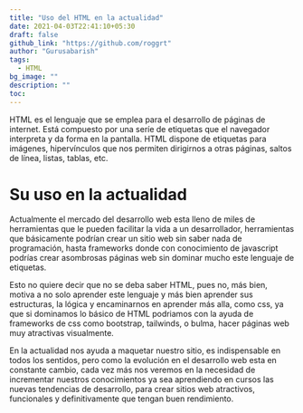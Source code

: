 ```yaml
---
title: "Uso del HTML en la actualidad"
date: 2021-04-03T22:41:10+05:30
draft: false
github_link: "https://github.com/roggrt"
author: "Gurusabarish"
tags:
  - HTML
bg_image: ""
description: ""
toc: 
---
```


HTML es el lenguaje que se emplea para el desarrollo de páginas de internet. Está compuesto por una seríe de etiquetas que el navegador interpreta y da forma en la pantalla. HTML dispone de etiquetas para imágenes, hipervínculos que nos permiten dirigirnos a otras páginas, saltos de línea, listas, tablas, etc.

# Su uso en la actualidad

Actualmente el mercado del desarrollo web esta lleno de miles de herramientas que le pueden facilitar la vida a un desarrollador, herramientas que básicamente podrían crear un sitio web sin saber nada de programación, hasta frameworks donde con conocimiento de javascript podrías crear asombrosas páginas web sin dominar mucho este lenguaje de etiquetas.

Esto no quiere decir que no se deba saber HTML, pues no, más bien, motiva a no solo aprender este lenguaje y más bien aprender sus estructuras, la lógica y encaminarnos en aprender más alla, como css, ya que si dominamos lo básico de HTML podriamos con la ayuda de frameworks de css como bootstrap, tailwinds, o bulma, hacer páginas web muy atractivas visualmente.

En la actualidad nos ayuda a maquetar nuestro sitio, es indispensable en todos los sentidos, pero como la evolución en el desarrollo web esta en constante cambio, cada vez más nos veremos en la necesidad de incrementar nuestros conocimientos ya sea aprendiendo en cursos las nuevas tendencias de desarrollo, para crear sitios web atractivos, funcionales y definitivamente que tengan buen rendimiento.
